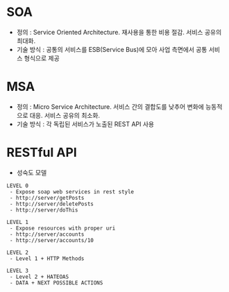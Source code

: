 SOA
===
 - 정의 : Service Oriented Architecture. 재사용을 통한 비용 절감. 서비스 공유의 최대화.
 - 기술 방식 : 공통의 서비스를 ESB(Service Bus)에 모아 사업 측면에서 공통 서비스 형식으로 제공

MSA
===
 - 정의 : Micro Service Architecture. 서비스 간의 결합도를 낮추어 변화에 능동적으로 대응. 서비스 공유의 최소화.
 - 기술 방식 : 각 독립된 서비스가 노출된 REST API 사용

RESTful API
===========
 - 성숙도 모델
```
LEVEL 0
 - Expose soap web services in rest style
 - http://server/getPosts
 - http://server/deletePosts
 - http://server/doThis
```
```
LEVEL 1
 - Expose resources with proper uri
 - http://server/accounts
 - http://server/accounts/10
```
```
LEVEL 2
 - Level 1 + HTTP Methods
```
```
LEVEL 3
 - Level 2 + HATEOAS
 - DATA + NEXT POSSIBLE ACTIONS
```
